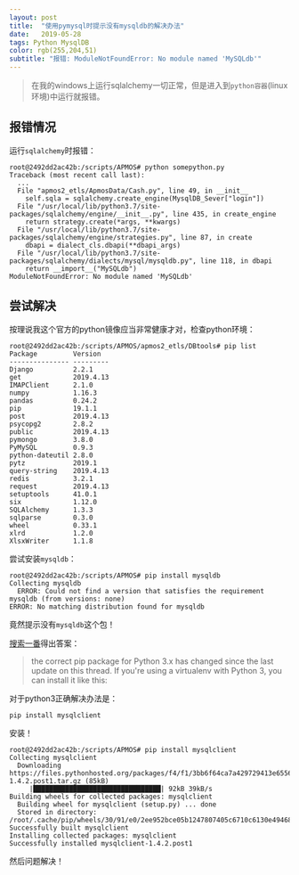 ```yaml
---
layout: post
title:  "使用pymysql时提示没有mysqldb的解决办法"
date:   2019-05-28
tags: Python MysqlDB
color: rgb(255,204,51)
subtitle: "报错: ModuleNotFoundError: No module named 'MySQLdb'"
---
```


> 在我的windows上运行sqlalchemy一切正常，但是进入到`python容器`(linux环境)中运行就报错。

## 报错情况

运行`sqlalchemy`时报错：

```shell
root@2492dd2ac42b:/scripts/APMOS# python somepython.py
Traceback (most recent call last):
  ...
  File "apmos2_etls/ApmosData/Cash.py", line 49, in __init__
    self.sqla = sqlalchemy.create_engine(MysqlDB_Sever["login"])
  File "/usr/local/lib/python3.7/site-packages/sqlalchemy/engine/__init__.py", line 435, in create_engine
    return strategy.create(*args, **kwargs)
  File "/usr/local/lib/python3.7/site-packages/sqlalchemy/engine/strategies.py", line 87, in create
    dbapi = dialect_cls.dbapi(**dbapi_args)
  File "/usr/local/lib/python3.7/site-packages/sqlalchemy/dialects/mysql/mysqldb.py", line 118, in dbapi
    return __import__("MySQLdb")
ModuleNotFoundError: No module named 'MySQLdb'
```

## 尝试解决

按理说我这个官方的python镜像应当非常健康才对，检查python环境：

```shell
root@2492dd2ac42b:/scripts/APMOS/apmos2_etls/DBtools# pip list
Package         Version
--------------- ---------
Django          2.2.1
get             2019.4.13
IMAPClient      2.1.0
numpy           1.16.3
pandas          0.24.2
pip             19.1.1
post            2019.4.13
psycopg2        2.8.2
public          2019.4.13
pymongo         3.8.0
PyMySQL         0.9.3
python-dateutil 2.8.0
pytz            2019.1
query-string    2019.4.13
redis           3.2.1
request         2019.4.13
setuptools      41.0.1
six             1.12.0
SQLAlchemy      1.3.3
sqlparse        0.3.0
wheel           0.33.1
xlrd            1.2.0
XlsxWriter      1.1.8
```

尝试安装`mysqldb`：

```shell
root@2492dd2ac42b:/scripts/APMOS# pip install mysqldb
Collecting mysqldb
  ERROR: Could not find a version that satisfies the requirement mysqldb (from versions: none)
ERROR: No matching distribution found for mysqldb
```

竟然提示没有`mysqldb`这个包！

[搜索一番](https://www.pythonanywhere.com/forums/topic/1212/)得出答案：  

> the correct pip package for Python 3.x has changed since the last update on this thread. 
If you're using a virtualenv with Python 3, you can install it like this:

对于python3正确解决办法是：

```shell
pip install mysqlclient
```

安装！
```text
root@2492dd2ac42b:/scripts/APMOS# pip install mysqlclient
Collecting mysqlclient
  Downloading https://files.pythonhosted.org/packages/f4/f1/3bb6f64ca7a429729413e6556b7ba5976df06019a5245a43d36032f1061e/mysqlclient-1.4.2.post1.tar.gz (85kB)
     |████████████████████████████████| 92kB 39kB/s
Building wheels for collected packages: mysqlclient
  Building wheel for mysqlclient (setup.py) ... done
  Stored in directory: /root/.cache/pip/wheels/30/91/e0/2ee952bce05b1247807405c6710c6130e49468a5240ae27134
Successfully built mysqlclient
Installing collected packages: mysqlclient
Successfully installed mysqlclient-1.4.2.post1
```
然后问题解决！
